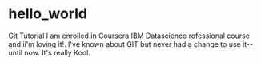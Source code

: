 # hello_world
Git Tutorial
I am enrolled in Coursera IBM Datascience rofessional
course and ii'm loving it!. I've known about GIT but
never had a change to use it--until now. It's really Kool.
